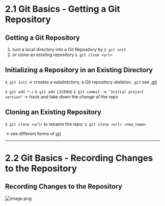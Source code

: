 # 2.1 Git Basics - Getting a Git Repository
## Getting a Git Repository
1. turn a local directory into a Git Repository by `$ git init`
2. or clone an existing repository `$ git clone <url>`

## Initializing a Repository in an Existing Directory
`$ git init`
-> creates a subdirectory, a Git repository skeleton `.git` see [.git](https://git-scm.com/book/en/v2/Git-Internals-Plumbing-and-Porcelain#ch10-git-internals)

`$ git add *.c`
`$ git add LICENSE`
`$ git commit -m "Initial project version"`
-> track and take down the change of the repo

## Cloning an Existing Repository
`$ git clone <url>`
to rename the repo:
`$ git clone <url> <new_name>`

-> see different forms of [url](https://git-scm.com/book/en/v2/Git-on-the-Server-Getting-Git-on-a-Server#_getting_git_on_a_server)

---
# 2.2 Git Basics - Recording Changes to the Repository
## Recording Changes to the Repository
![image.png](https://cdn.jsdelivr.net/gh/Pokemongle/img_bed_0@main/img/lifecycle_status.png)
